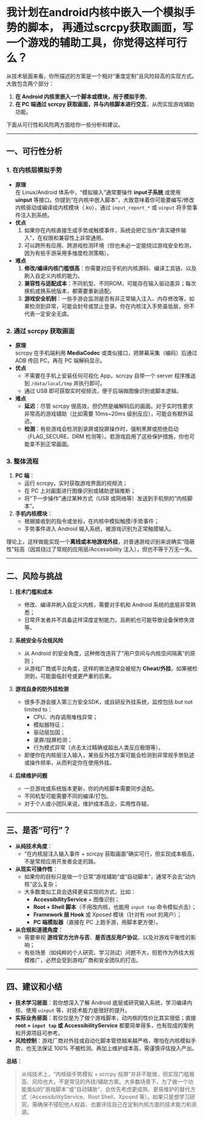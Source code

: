 # 我计划在android内核中嵌入一个模拟手势的脚本， 再通过scrcpy获取画面，写一个游戏的辅助工具，你觉得这样可行么？

从技术层面来看，你所描述的方案是一个相对“重度定制”且风险较高的实现方式。大致包含两个部分：

1. **在 Android 内核里嵌入一个脚本或模块，用于模拟手势**。  
2. **在 PC 端通过 scrcpy 获取画面，并与内核脚本进行交互**，从而实现游戏辅助功能。

下面从可行性和风险两方面给你一些分析和建议。

---

## 一、可行性分析

### 1. 在内核层模拟手势

- **原理**  
  在 Linux/Android 体系中，“模拟输入”通常要操作 **input子系统** 或使用 **uinput** 等接口。你提到“在内核中嵌入脚本”，大致意味着你可能要编写/修改内核驱动或编译成内核模块（.ko），通过 `input_report_*` 或 `uinput` 将手势事件注入到系统。  
- **优点**  
  1. 如果你在内核直接生成手势或触摸事件，系统会把它当作“真实硬件输入”，在权限和兼容性上非常通用。  
  2. 可以跨所有应用、跨游戏检测环境（但也未必一定能绕过游戏安全检测，因为有些手游采用多维度检测策略）。  
- **难点**  
  1. **修改/编译内核门槛很高**：你需要对应手机的内核源码、编译工具链、以及刷入自定义内核的能力。  
  2. **兼容性与适配成本**：不同机型、不同ROM，可能存在输入驱动差异；每次换机或换系统版本，都需要重新适配。  
  3. **游戏安全机制**：一些手游会监测是否有非正常输入注入、内存修改等，如果检测到异常，可能会封号或禁止登录。你在内核注入手势虽低层，但不代表一定安全无虞。

### 2. 通过 scrcpy 获取画面

- **原理**  
  scrcpy 在手机端利用 **MediaCodec** 或类似接口，把屏幕采集（编码）后通过 ADB 传回 PC，再在 PC 端解码显示。  
- **优点**  
  - 不需要在手机上安装任何可视化 App，scrcpy 自带一个 server 程序推送到 `/data/local/tmp` 并执行即可。  
  - 通过 USB 即可获取实时视频流，便于后端做图像识别或脚本逻辑。  
- **难点**  
  - **延迟**：尽管 scrcpy 很高效，但仍然是编解码后的画面。对于实时性要求非常高的游戏辅助（比如需要 10ms~20ms 级别反应），可能会有额外延迟。  
  - **检测**：有些游戏会检测到录屏或投屏操作时，强制黑屏或拒绝启动（FLAG_SECURE、DRM 检测等）。若游戏启用了这些保护措施，你也可能拿不到正常画面。

### 3. 整体流程

1. **PC 端**：  
   - 运行 scrcpy，实时获取游戏界面的视频流；  
   - 在 PC 上对画面进行图像识别或辅助逻辑推断；  
   - 将“下一步操作”通过某种方式（USB 或网络等）发送到手机侧的“内核脚本”。  
2. **手机内核模块**：  
   - 根据接收到的指令或坐标，在内核中模拟触摸/手势事件；  
   - 手势事件进入 Android 输入系统，被游戏识别为正常触摸输入。  

理论上，这样做能实现一个**离线或本地游戏外挂**，对普通游戏识别来说确实“隐蔽性”较高（因其绕过了常规的应用层/Accessibility 注入），但也不等于万无一失。

---

## 二、风险与挑战

1. **技术门槛和成本**  
   - 修改、编译并刷入自定义内核，需要对手机和 Android 系统的底层非常熟悉；  
   - 日常开发者并不具备这样深度定制能力，且刷机也可能导致设备保修失效等。  

2. **系统安全与合规风险**  
   - 从 Android 的安全角度，这种修改违背了“用户空间与内核空间隔离”的原则；  
   - 从游戏厂商或平台角度，这样的做法通常会被视为 **Cheat/外挂**，如果被检测到，可能面临封号或更严重的后果。

3. **游戏自身的防外挂检测**  
   - 很多手游会接入第三方安全SDK，或自研反外挂系统，监控包括 but not limited to：  
     - CPU、内存调用堆栈异常；  
     - 模拟器特征；  
     - 驱动层加固；  
     - 录屏/投屏检测；  
     - 行为模式异常（点击太过精确或超出人类反应极限等）。  
   - 即便你在内核层注入输入，某些反外挂方案可能会检测到非常规手势轨迹或操作频率，从而判定你在使用外挂。

4. **后续维护问题**  
   - 一旦游戏或系统版本更新，你的内核脚本需要同步适配。  
   - 不同机型可能需要不同的编译/打包。  
   - 对于个人或小团队来说，维护成本高企，实用性存疑。

---

## 三、是否“可行”？

- **从纯技术角度**：  
  - “在内核层注入输入事件 + scrcpy 获取画面”确实可行，但实现成本极高，不是常规应用开发者会走的路。  
- **从现实可操作性**：  
  - 如果你的目标只是做一个日常“游戏辅助”或“自动脚本”，通常不会去“动内核”这么复杂；  
  - 大多数类似工具会选择更易实现的方式，比如：
    - **AccessibilityService** + 图像识别；  
    - **Root + Shell 脚本**（不用改内核，也能用 `input tap` 命令模拟点击）；  
    - **Framework 层 Hook** 或 Xposed 模块（针对有 root 的用户）；  
    - **PC 端模拟器**（直接在 PC 上跑手游，用脚本更方便）。  
- **从合规和道德角度**：  
  - 需要审视 **游戏官方允许与否**、**是否违反用户协议**、以及对游戏平衡性的影响；  
  - 有些场景（如纯粹的个人研究、学习测试）问题不大，但若作为外挂大规模推广，必然会受到游戏厂商和安全团队的打击。

---

## 四、建议和小结

- **技术学习层面**：若你想深入了解 Android 底层或研究输入系统，学习编译内核、使用 `uinput` 等，对技术能力是很好的提升。  
- **实际业务层面**：若仅仅是为了做个游戏脚本，动内核的性价比其实很低；直接 **root + `input tap` 或 AccessibilityService** 都要简单得多，也有现成的案例和开源项目可参考。  
- **风险控制**：游戏厂商对外挂或自动化脚本管控越来越严格，哪怕在内核模拟手势，也无法保证 100% 不被检测。再加上维护成本高，需谨慎评估投入产出。

**总结**：  
> 从纯技术上，“内核级手势模拟 + scrcpy 投屏”并非不能做，但实现门槛极高、风险也大，不是常见的外挂/辅助方案。大多数场景下，为了做一个功能类似的“游戏脚本”或“自动辅助”，会优先考虑更成熟、更易维护的替代方式（AccessibilityService、Root Shell、Xposed 等）。如果只是想学习研究，需确保不侵犯他人权益、也要评估自己在定制内核方面的技术能力和资源。